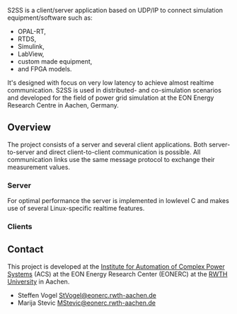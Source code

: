 S2SS is a client/server application based on UDP/IP to connect simulation equipment/software such as:

 - OPAL-RT,
 - RTDS,
 - Simulink,
 - LabView,
 - custom made equipment,
 - and FPGA models.

It's designed with focus on very low latency to achieve almost realtime communication.
S2SS is used in distributed- and co-simulation scenarios and developed for the field of power grid simulation at the EON Energy Research Centre in Aachen, Germany.

## Overview

The project consists of a server and several client applications.
Both server-to-server and direct client-to-client communication is possible.
All communication links use the same message protocol to exchange their measurement values.

### Server

For optimal performance the server is implemented in lowlevel C and makes use of several Linux-specific realtime features.

### Clients

## Contact

This project is developed at the [Institute for Automation of Complex Power Systems](www.acs.eonerc.rwth-aachen.de) (ACS) at the EON Energy Research Center (EONERC) at the [RWTH University](http://www.rwth-aachen.de) in Aachen.

 - Steffen Vogel <StVogel@eonerc.rwth-aachen.de>
 - Marija Stevic <MStevic@eonerc.rwth-aachen.de>


